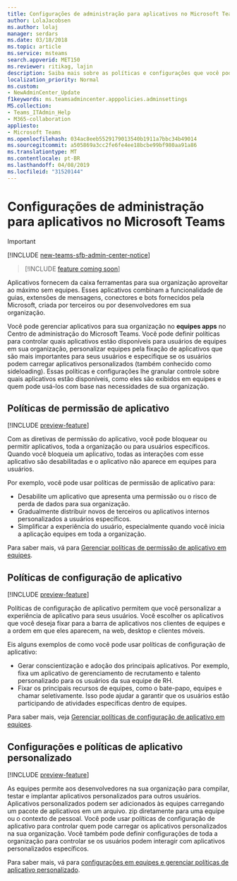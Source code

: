 ```yaml
---
title: Configurações de administração para aplicativos no Microsoft Teams
author: LolaJacobsen
ms.author: lolaj
manager: serdars
ms.date: 03/18/2018
ms.topic: article
ms.service: msteams
search.appverid: MET150
ms.reviewer: ritikag, lajin
description: Saiba mais sobre as políticas e configurações que você pode usar para gerenciar aplicativos para sua organização no Microsoft Teams.
localization_priority: Normal
ms.custom:
- NewAdminCenter_Update
f1keywords: ms.teamsadmincenter.apppolicies.adminsettings
MS.collection:
- Teams_ITAdmin_Help
- M365-collaboration
appliesto:
- Microsoft Teams
ms.openlocfilehash: 034ac8eeb5529179013540b1911a7bbc34b49014
ms.sourcegitcommit: a505869a3cc2fe6fe4ee18bcbe99bf980aa91a86
ms.translationtype: MT
ms.contentlocale: pt-BR
ms.lasthandoff: 04/08/2019
ms.locfileid: "31520144"
---
```

<a name="admin-settings-for-apps-in-microsoft-teams"></a>Configurações de administração para aplicativos no Microsoft Teams
==========================================
> [!IMPORTANT]
> [!INCLUDE [new-teams-sfb-admin-center-notice](includes/new-teams-sfb-admin-center-notice.md)]

> [!INCLUDE [feature coming soon](includes/new-feature-coming-soon.md)]

Aplicativos fornecem da caixa ferramentas para sua organização aproveitar ao máximo sem equipes. Esses aplicativos combinam a funcionalidade de guias, extensões de mensagens, conectores e bots fornecidos pela Microsoft, criada por terceiros ou por desenvolvedores em sua organização.

Você pode gerenciar aplicativos para sua organização no **equipes apps** no Centro de administração do Microsoft Teams. Você pode definir políticas para controlar quais aplicativos estão disponíveis para usuários de equipes em sua organização, personalizar equipes pela fixação de aplicativos que são mais importantes para seus usuários e especifique se os usuários podem carregar aplicativos personalizados (também conhecido como sideloading). Essas políticas e configurações lhe granular controle sobre quais aplicativos estão disponíveis, como eles são exibidos em equipes e quem pode usá-los com base nas necessidades de sua organização.

## <a name="app-permission-policies"></a>Políticas de permissão de aplicativo

[!INCLUDE [preview-feature](includes/preview-feature.md)]

Com as diretivas de permissão do aplicativo, você pode bloquear ou permitir aplicativos, toda a organização ou para usuários específicos.  Quando você bloqueia um aplicativo, todas as interações com esse aplicativo são desabilitadas e o aplicativo não aparece em equipes para usuários.

Por exemplo, você pode usar políticas de permissão de aplicativo para:

- Desabilite um aplicativo que apresenta uma permissão ou o risco de perda de dados para sua organização.
- Gradualmente distribuir novos de terceiros ou aplicativos internos personalizados a usuários específicos.
- Simplificar a experiência do usuário, especialmente quando você inicia a aplicação equipes em toda a organização.

Para saber mais, vá para [Gerenciar políticas de permissão de aplicativo em equipes](teams-app-permission-policies.md).

## <a name="app-setup-policies"></a>Políticas de configuração de aplicativo

[!INCLUDE [preview-feature](includes/preview-feature.md)]

Políticas de configuração de aplicativo permitem que você personalizar a experiência de aplicativo para seus usuários. Você escolher os aplicativos que você deseja fixar para a barra de aplicativos nos clientes de equipes e a ordem em que eles aparecem, na web, desktop e clientes móveis.

Eis alguns exemplos de como você pode usar políticas de configuração de aplicativo:
- Gerar conscientização e adoção dos principais aplicativos. Por exemplo, fixa um aplicativo de gerenciamento de recrutamento e talento personalizado para os usuários da sua equipe de RH.
- Fixar os principais recursos de equipes, como o bate-papo, equipes e chamar seletivamente. Isso pode ajudar a garantir que os usuários estão participando de atividades específicas dentro de equipes.

Para saber mais, veja [Gerenciar políticas de configuração de aplicativo em equipes](teams-app-setup-policies.md).

## <a name="custom-app-policies-and-settings"></a>Configurações e políticas de aplicativo personalizado

[!INCLUDE [preview-feature](includes/preview-feature.md)]

As equipes permite aos desenvolvedores na sua organização para compilar, testar e implantar aplicativos personalizados para outros usuários. Aplicativos personalizados podem ser adicionados às equipes carregando um pacote de aplicativos em um arquivo. zip diretamente para uma equipe ou o contexto de pessoal. Você pode usar políticas de configuração de aplicativo para controlar quem pode carregar os aplicativos personalizados na sua organização. Você também pode definir configurações de toda a organização para controlar se os usuários podem interagir com aplicativos personalizados específicos.

Para saber mais, vá para [configurações em equipes e gerenciar políticas de aplicativo personalizado](teams-custom-app-policies-and-settings.md).